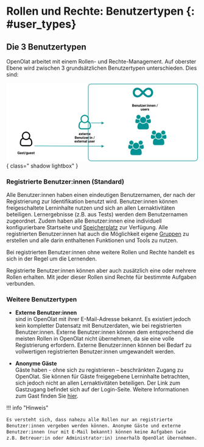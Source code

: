 # Rollen und Rechte: Benutzertypen {: #user_types} 

## Die 3 Benutzertypen

OpenOlat arbeitet mit einem Rollen- und Rechte-Management. Auf oberster Ebene wird zwischen 3 grundsätzlichen Benutzertypen unterschieden. Dies sind:

![roles_rights_user_types_v1_de.png](assets/roles_rights_user_types_v1_de.png){ class=" shadow lightbox" }

### **Registrierte Benutzer:innen** (Standard)<br>
Alle Benutzer:innen haben einen eindeutigen Benutzernamen, der nach der Registrierung zur Identifikation benutzt wird. Benutzer:innen können freigeschaltete Lerninhalte nutzen und sich an allen Lernaktivitäten beteiligen. Lernergebnisse (z.B. aus Tests) werden dem Benutzernamen zugeordnet. Zudem haben alle Benutzer:innen eine individuell konfigurierbare Startseite und [Speicherplatz](../personal_menu/Personal_folders.de.md) zur Verfügung. Alle registrierten Benutzer:innen hat auch die Möglichkeit eigene [Gruppen](../groups/index.de.md) zu erstellen und alle darin enthaltenen Funktionen und Tools zu nutzen. 

Bei registrierten Benutzer:innen ohne weitere Rollen und Rechte handelt es sich in der Regel um die Lernenden.

Registrierte Benutzer:innen können aber auch zusätzlich eine oder mehrere Rollen erhalten. Mit jeder dieser Rollen sind Rechte für bestimmte Aufgaben verbunden. 

### Weitere Benutzertypen

* **Externe Benutzer:innen**<br>
sind in OpenOlat mit ihrer E-Mail-Adresse bekannt. Es existiert jedoch kein kompletter Datensatz mit Benutzerdaten, wie bei registrierten Benutzer:innen. Externe Benutzer:innen können dem entsprechend die meisten Rollen in OpenOlat nicht übernehmen, da sie eine volle Registrierung erfordern.
Externe Benutzer:innen können bei Bedarf zu vollwertigen registrierten Benutzer:innen umgewandelt werden.


* **Anonyme Gäste**<br>
Gäste haben - ohne sich zu registrieren – beschränkten Zugang zu OpenOlat. Sie können für Gäste freigegebene Lerninhalte betrachten, sich jedoch nicht an allen Lernaktivitäten beteiligen. Der Link zum Gastzugang befindet sich auf der Login-Seite. Weitere Informationen zum Gast finden Sie [hier](guest_access.de.md).




!!! info "Hinweis"

    Es versteht sich, dass nahezu alle Rollen nur an registrierte Benutzer:innen vergeben werden können. Anonyme Gäste und externe Benutzer:innen (nur mit E-Mail bekannt) können keine Aufgaben (wie z.B. Betreuer:in oder Administrator:in) innerhalb OpenOlat übernehmen.

